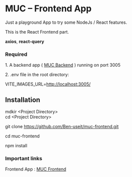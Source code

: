# MUC – Frontend App

Just a playground App to try some NodeJs / React features.

This is the React Frontend part.

**axios**, **react-query**

### Required

1\. A backend app ( [MUC Backend](https://github.com/Ben-useit/muc-backend) ) running on port 3005

2\. .env file in the root directory:

VITE_IMAGES_URL=<http://localhost:3005/>

## Installation

mdkir &lt;Project Directory&gt;  
cd &lt;Project Directory&gt;

git clone <https://github.com/Ben-useit/muc-frontend.git>

cd muc-frontend

npm install

### Important links

Frontend App : [MUC Frontend](https://github.com/Ben-useit/muc-backend)
